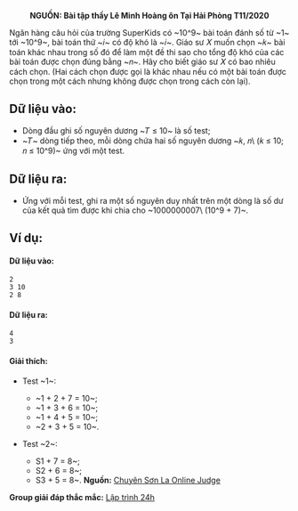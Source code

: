 **<center>NGUỒN: Bài tập thầy Lê Minh Hoàng ôn Tại Hải Phòng T11/2020</center>**

Ngân hàng câu hỏi của trường SuperKids có ~10^9~ bài toán đánh số từ ~1~ tới ~10^9~, bài toán thứ ~𝑖~ có độ khó là ~𝑖~. Giáo sư 𝑋 muốn chọn ~𝑘~ bài toán khác nhau trong số đó để làm một đề thi sao cho tổng độ khó của các bài toán được  chọn đúng bằng ~𝑛~. Hãy cho biết giáo sư 𝑋 có bao nhiêu cách chọn. (Hai cách chọn được gọi là khác nhau nếu có một bài toán được chọn trong một cách nhưng không được chọn trong cách còn lại).

## Dữ liệu vào:
- Dòng đầu ghi số nguyên dương ~𝑇 ≤ 10~ là số test;
- ~𝑇~ dòng tiếp theo, mỗi dòng chứa hai số nguyên dương ~𝑘, 𝑛\ (𝑘 ≤ 10; 𝑛 ≤ 10^9)~ ứng với một test.

## Dữ liệu ra:
- Ứng với mỗi test, ghi ra một số nguyên duy nhất trên một dòng là số dư của kết quả tìm được khi chia cho ~1000000007\ (10^9 + 7)~.

## Ví dụ:
#### Dữ liệu vào:
```
2
3 10
2 8
```

#### Dữ liệu ra:
```
4
3
```

#### Giải thích:
- Test ~1~:
    - ~1 + 2 + 7 = 10~;
    - ~1 + 3 + 6 = 10~;
    - ~1 + 4 + 5 = 10~;
    - ~2 + 3 + 5 = 10~.

- Test ~2~:
    - S1 + 7 = 8~;
    - S2 + 6 = 8~;
    - S3 + 5 = 8~.
**Nguồn:** [Chuyên Sơn La Online Judge](http://csloj.ddns.net/)

**Group giải đáp thắc mắc:** [Lập trình 24h](https://www.facebook.com/groups/1386904321519984)